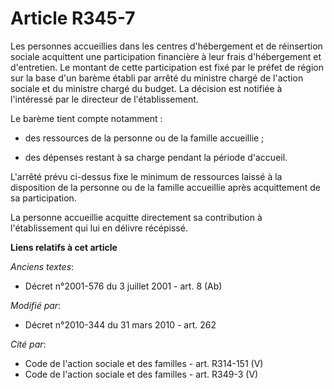 # Article R345-7

Les personnes accueillies dans les centres d'hébergement et de réinsertion sociale acquittent une participation financière à
leur frais d'hébergement et d'entretien. Le montant de cette participation est fixé par le préfet de région sur la base d'un
barème établi par arrêté du ministre chargé de l'action sociale et du ministre chargé du budget. La décision est notifiée à
l'intéressé par le directeur de l'établissement. 

Le barème tient compte notamment :

- des ressources de la personne ou de la famille accueillie ;

- des dépenses restant à sa charge pendant la période d'accueil.

L'arrêté prévu ci-dessus fixe le minimum de ressources laissé à la disposition de la personne ou de la famille accueillie
après acquittement de sa participation. 

La personne accueillie acquitte directement sa contribution à l'établissement qui lui en délivre récépissé.

**Liens relatifs à cet article**

_Anciens textes_:

  - Décret n°2001-576 du 3 juillet 2001 - art. 8 (Ab)

_Modifié par_:

  - Décret n°2010-344 du 31 mars 2010 - art. 262

_Cité par_:

  - Code de l'action sociale et des familles - art. R314-151 (V)
  - Code de l'action sociale et des familles - art. R349-3 (V)
